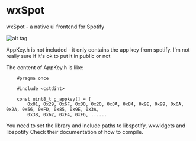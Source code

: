 # wxSpot
wxSpot - a native ui frontend for Spotify

![alt tag](http://vps188527.ovh.net/~viktor/wxSpot/wxSpot2.png)

AppKey.h is not included - it only contains the app key from spotify. I'm not really sure if it's ok to put
it in public or not


The content of AppKey.h is like:

        #pragma once
        
        #include <cstdint>
        
        const uint8_t g_appkey[] = {
        	0x01, 0x29, 0x6F, 0xD0, 0x20, 0x0A, 0x84, 0x9E, 0x99, 0x0A, 0x2A, 0x56, 0xFD, 0x85, 0x9E, 0x3A,
        	0x38, 0x62, 0xF4, 0xF6, ......
	
You need to set the library and include paths to libspotify, wxwidgets and libspotify
Check their documentation of how to compile.
